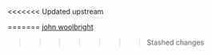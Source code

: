 <<<<<<< Updated upstream

=======
[john woolbright](github.com/jwoolbright23)
>>>>>>> Stashed changes
